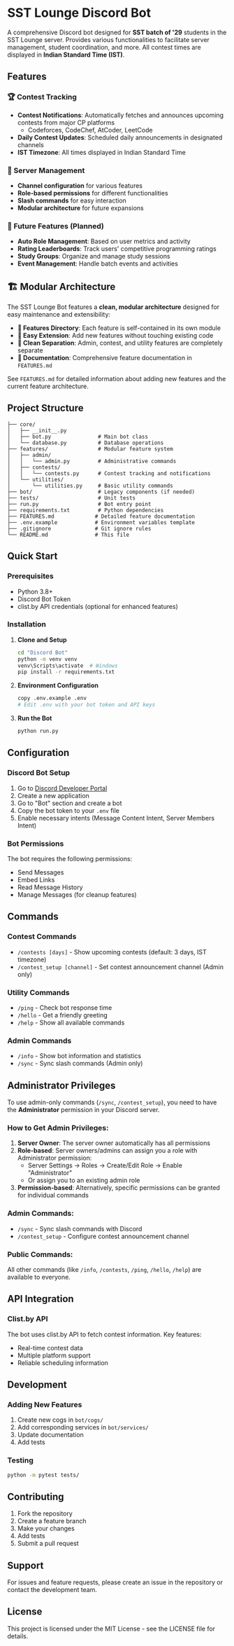 # SST Lounge Discord Bot

A comprehensive Discord bot designed for **SST batch of '29** students in the SST Lounge server. Provides various functionalities to facilitate server management, student coordination, and more. All contest times are displayed in **Indian Standard Time (IST)**.

## Features

### 🏆 Contest Tracking

- **Contest Notifications**: Automatically fetches and announces upcoming contests from major CP platforms
  - Codeforces, CodeChef, AtCoder, LeetCode
- **Daily Contest Updates**: Scheduled daily announcements in designated channels
- **IST Timezone**: All times displayed in Indian Standard Time

### 🔧 Server Management

- **Channel configuration** for various features
- **Role-based permissions** for different functionalities
- **Slash commands** for easy interaction
- **Modular architecture** for future expansions

### 🚀 Future Features (Planned)

- **Auto Role Management**: Based on user metrics and activity
- **Rating Leaderboards**: Track users' competitive programming ratings
- **Study Groups**: Organize and manage study sessions
- **Event Management**: Handle batch events and activities

## 🏗️ Modular Architecture

The SST Lounge Bot features a **clean, modular architecture** designed for easy maintenance and extensibility:

- **📁 Features Directory**: Each feature is self-contained in its own module
- **🔧 Easy Extension**: Add new features without touching existing code
- **🧹 Clean Separation**: Admin, contest, and utility features are completely separate
- **📖 Documentation**: Comprehensive feature documentation in `FEATURES.md`

See `FEATURES.md` for detailed information about adding new features and the current feature architecture.

## Project Structure

```
├── core/
│   ├── __init__.py
│   ├── bot.py               # Main bot class
│   └── database.py          # Database operations
├── features/                # Modular feature system
│   ├── admin/
│   │   └── admin.py         # Administrative commands
│   ├── contests/
│   │   └── contests.py      # Contest tracking and notifications
│   └── utilities/
│       └── utilities.py     # Basic utility commands
├── bot/                     # Legacy components (if needed)
├── tests/                   # Unit tests
├── run.py                   # Bot entry point
├── requirements.txt         # Python dependencies
├── FEATURES.md             # Detailed feature documentation
├── .env.example            # Environment variables template
├── .gitignore              # Git ignore rules
└── README.md               # This file
```

## Quick Start

### Prerequisites

- Python 3.8+
- Discord Bot Token
- clist.by API credentials (optional for enhanced features)

### Installation

1. **Clone and Setup**

   ```bash
   cd "Discord Bot"
   python -m venv venv
   venv\Scripts\activate  # Windows
   pip install -r requirements.txt
   ```

2. **Environment Configuration**

   ```bash
   copy .env.example .env
   # Edit .env with your bot token and API keys
   ```

3. **Run the Bot**
   ```bash
   python run.py
   ```

## Configuration

### Discord Bot Setup

1. Go to [Discord Developer Portal](https://discord.com/developers/applications)
2. Create a new application
3. Go to "Bot" section and create a bot
4. Copy the bot token to your `.env` file
5. Enable necessary intents (Message Content Intent, Server Members Intent)

### Bot Permissions

The bot requires the following permissions:

- Send Messages
- Embed Links
- Read Message History
- Manage Messages (for cleanup features)

## Commands

### Contest Commands

- `/contests [days]` - Show upcoming contests (default: 3 days, IST timezone)
- `/contest_setup [channel]` - Set contest announcement channel (Admin only)

### Utility Commands

- `/ping` - Check bot response time
- `/hello` - Get a friendly greeting
- `/help` - Show all available commands

### Admin Commands

- `/info` - Show bot information and statistics
- `/sync` - Sync slash commands (Admin only)

## Administrator Privileges

To use admin-only commands (`/sync`, `/contest_setup`), you need to have the **Administrator** permission in your Discord server.

### How to Get Admin Privileges:

1. **Server Owner**: The server owner automatically has all permissions
2. **Role-based**: Server owners/admins can assign you a role with Administrator permission:
   - Server Settings → Roles → Create/Edit Role → Enable "Administrator"
   - Or assign you to an existing admin role
3. **Permission-based**: Alternatively, specific permissions can be granted for individual commands

### Admin Commands:

- `/sync` - Sync slash commands with Discord
- `/contest_setup` - Configure contest announcement channel

### Public Commands:

All other commands (like `/info`, `/contests`, `/ping`, `/hello`, `/help`) are available to everyone.

## API Integration

### Clist.by API

The bot uses clist.by API to fetch contest information. Key features:

- Real-time contest data
- Multiple platform support
- Reliable scheduling information

## Development

### Adding New Features

1. Create new cogs in `bot/cogs/`
2. Add corresponding services in `bot/services/`
3. Update documentation
4. Add tests

### Testing

```bash
python -m pytest tests/
```

## Contributing

1. Fork the repository
2. Create a feature branch
3. Make your changes
4. Add tests
5. Submit a pull request

## Support

For issues and feature requests, please create an issue in the repository or contact the development team.

## License

This project is licensed under the MIT License - see the LICENSE file for details.
